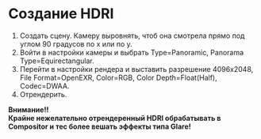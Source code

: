 # Создание HDRI

1. Создать сцену. Камеру выровнять, чтоб она смотрела прямо под углом 90 градусов по x или по y.
2. Войти в настройки камеры и выбрать Type=Panoramic, Panorama Type=Equirectangular.
3. Перейти в настройки рендера и выставить разрешение 4096x2048, File Format=OpenEXR, Color=RGB, Color Depth=Float(Half), Codec=DWAA.
4. Отрендерить.

**Внимание!!**  
**Крайне нежелательно отрендеренный HDRI обрабатывать в Compositor и тес более вешать эффекты типа Glare!**